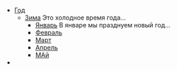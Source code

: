 - [Год](#год)
  - [Зима](#зима)
  Это холодное время года...
    - [Январь](#январь)
  В январе мы празднуем новый год...
    - [Февраль](#февраль)
    - [Март](#март)
    - [Апрель](#апрель)
    - [МАй](#май)
- 
